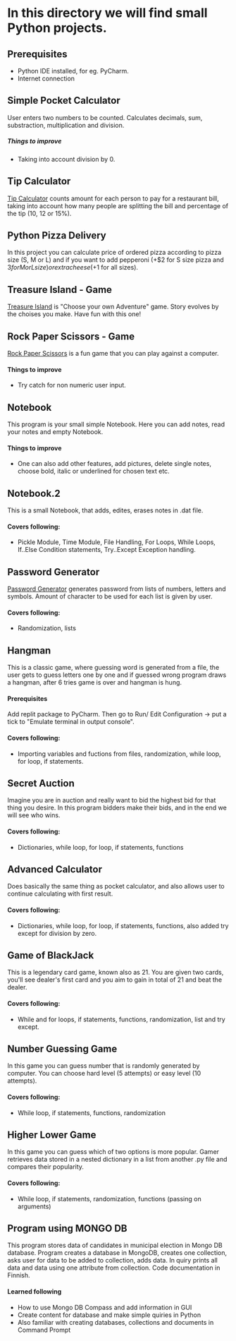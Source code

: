 # In this directory we will find small Python projects.

## Prerequisites
- Python IDE installed, for eg. PyCharm. 
- Internet connection

## Simple Pocket Calculator
User enters two numbers to be counted. Calculates decimals, sum, substraction, multiplication and division.

##### Things to improve
- Taking into account division by 0.

## Tip Calculator
[Tip Calculator](https://replit.com/@Irina-NicoleNic/tip-calculator-start#main.py) counts amount for each person to pay for a restaurant bill, 
taking into account how many people are splitting the bill and percentage of the tip (10, 12 or 15%).

## Python Pizza Delivery
In this project you can calculate price of ordered pizza according to pizza size (S, M or L) and 
if you want to add pepperoni (+$2 for S size pizza and $3 for M or L size) or extra cheese (+$1 for all sizes).

## Treasure Island - Game
[Treasure Island](https://replit.com/@Irina-NicoleNic/treasure-island-start-1#main.py) is "Choose your own Adventure" game. Story evolves by the choises you make. 
Have fun with this one!

## Rock Paper Scissors - Game
[Rock Paper Scissors](https://replit.com/@Irina-NicoleNic/rock-paper-scissors-start#main.py) is a fun game that you can play against a computer.
#### Things to improve
- Try catch for non numeric user input.

## Notebook
This program is your small simple Notebook. Here you can add notes, read your notes and empty Notebook.
#### Things to improve
- One can also add other features, add pictures, delete single notes, choose bold, italic or underlined for chosen text etc.

## Notebook.2
This is a small Notebook, that adds, edites, erases notes in .dat file. 
#### Covers following:
- Pickle Module, Time Module, File Handling, For Loops, While Loops, If..Else Condition statements, Try..Except Exception handling. 

## Password Generator
[Password Generator](https://replit.com/@Irina-NicoleNic/password-generator-start#main.py) generates password from lists of numbers, letters and symbols. Amount of character to be used for each list is given by user. 
#### Covers following:
- Randomization, lists

## Hangman
This is a classic game, where guessing word is generated from a file, the user gets to guess letters one by one and if guessed wrong program draws a hangman, after 6 tries game is over and hangman is hung. 
#### Prerequisites
Add replit package to PyCharm. Then go to Run/ Edit Configuration -> put a tick to "Emulate terminal in output console".
#### Covers following:
- Importing variables and fuctions from files, randomization, while loop, for loop, if statements.

## Secret Auction
Imagine you are in auction and really want to bid the highest bid for that thing you desire. In this program bidders make their bids, and in the end we will see who wins. 
#### Covers following:
- Dictionaries, while loop, for loop, if statements, functions

## Advanced Calculator
Does basically the same thing as pocket calculator, and also allows user to continue calculating with first result.  
#### Covers following:
- Dictionaries, while loop, for loop, if statements, functions, also added try except for division by zero.

## Game of BlackJack
This is a legendary card game, known also as 21. You are given two cards, you'll see dealer's first card and you aim to gain in total of 21 and beat the dealer. 
#### Covers following:
- While and for loops, if statements, functions, randomization, list and try except. 

## Number Guessing Game
In this game you can guess number that is randomly generated by computer. You can choose hard level (5 attempts) or easy level (10 attempts). 
#### Covers following:
- While loop, if statements, functions, randomization

## Higher Lower Game
In this game you can guess which of two options is more popular. Gamer retrieves data stored in a nested dictionary in a list from another .py file and compares their popularity. 
#### Covers following:
- While loop, if statements, randomization, functions (passing on arguments)

## Program using MONGO DB
This program stores data of candidates in municipal election in Mongo DB database. Program creates a database in MongoDB, creates one collection, asks user for data to be added to collection, adds data. In quiry prints all data and data using one attribute from collection. Code documentation in Finnish.

#### Learned following
- How to use Mongo DB Compass and add information in GUI
- Create content for database and make simple quiries in Python
- Also familiar with creating databases, collections and documents in Command Prompt

